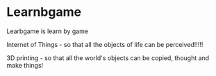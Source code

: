 # Learnbgame
Learbgame is learn by game

Internet of Things - so that all the objects of life can be perceived!!!!!

3D printing - so that all the world's objects can be copied, thought and make things!

